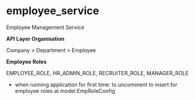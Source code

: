 # employee_service
Employee Management Service

**API Layer Organisation**

Company > Department > Employee

**Employee Roles**

EMPLOYEE_ROLE,
HR_ADMIN_ROLE,
RECRUITER_ROLE,
MANAGER_ROLE

* when running application for first time: to uncomment to insert for employee roles at model.EmpRoleConfig